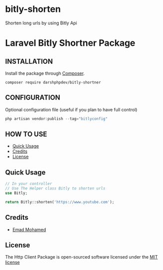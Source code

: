 # bitly-shorten
Shorten long urls by using Bitly Api

# Laravel Bitly Shortner Package


## INSTALLATION

Install the package through [Composer](http://getcomposer.org/).

`composer require darshphpdev/bitly-shortner`

## CONFIGURATION

Optional configuration file (useful if you plan to have full control)

```php
php artisan vendor:publish --tag="bitlyconfig"
```

## HOW TO USE

-   [Quick Usage](#quick)
-   [Credits](#credits)
-   [License](#license)

## Quick Usage

```php
// In your controller
// Use The Helper class Bitly to shorten urls
use Bitly;

return Bitly::shorten('https://www.youtube.com');
```

## Credits

- [Emad Mohamed](https://github.com/EmadMohDev)

## License

The Http Client Package is open-sourced software licensed under the [MIT license](http://opensource.org/licenses/MIT)
